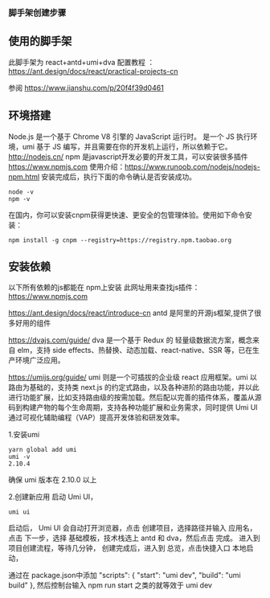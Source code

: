 ### 脚手架创建步骤

## 使用的脚手架
此脚手架为 react+antd+umi+dva 
配置教程 ：https://ant.design/docs/react/practical-projects-cn

参阅 https://www.jianshu.com/p/20f4f39d0461

## 环境搭建
Node.js 是一个基于 Chrome V8 引擎的 JavaScript 运行时。 是一个 JS 执行环境，umi 基于 JS 编写，并且需要在你的开发机上运行，所以依赖于它。 http://nodejs.cn/
npm 是javascript开发必要的开发工具，可以安装很多插件 https://www.npmjs.com 使用介绍：https://www.runoob.com/nodejs/nodejs-npm.html
安装完成后，执行下面的命令确认是否安装成功。
```
node -v
npm -v
```
在国内，你可以安装cnpm获得更快速、更安全的包管理体验。使用如下命令安装：
```
npm install -g cnpm --registry=https://registry.npm.taobao.org
```

## 安装依赖 
以下所有依赖的js都能在 npm上安装 此网址用来查找js插件： https://www.npmjs.com 

https://ant.design/docs/react/introduce-cn
antd 是阿里的开源js框架,提供了很多好用的组件 
 
https://dvajs.com/guide/
dva 是一个基于 Redux 的 轻量级数据流方案，概念来自 elm，支持 side effects、热替换、动态加载、react-native、SSR 等，已在生产环境广泛应用。

https://umijs.org/guide/
umi 则是一个可插拔的企业级 react 应用框架。umi 以路由为基础的，支持类 next.js 的约定式路由，以及各种进阶的路由功能，并以此进行功能扩展，比如支持路由级的按需加载。然后配以完善的插件体系，覆盖从源码到构建产物的每个生命周期，支持各种功能扩展和业务需求，同时提供 Umi UI 通过可视化辅助编程（VAP）提高开发体验和研发效率。  
 



1.安装umi
```
yarn global add umi
umi -v
2.10.4
```
确保 umi 版本在 2.10.0 以上

2.创建新应用
启动 Umi UI，
```
umi ui
```
启动后， Umi UI 会自动打开浏览器，点击 创建项目，选择路径并输入 应用名， 
点击 下一步，选择 基础模板，技术栈选上 antd 和 dva，然后点击 完成。
进入到项目创建流程，等待几分钟，
创建完成后，进入到 总览，点击快捷入口 本地启动，


通过在 package.json中添加
"scripts": {
    "start": "umi dev",
    "build": "umi build"
  },
  然后控制台输入 npm run start 之类的就等效于 umi dev